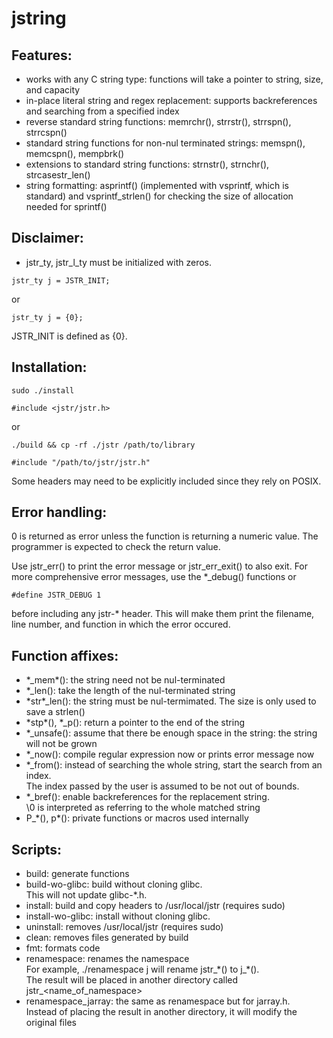 # jstring

## Features:

- works with any C string type: functions will take a pointer to string, size, and capacity
- in-place literal string and regex replacement: supports backreferences and searching from a specified index
- reverse standard string functions: memrchr(), strrstr(), strrspn(), strrcspn()
- standard string functions for non-nul terminated strings: memspn(), memcspn(), mempbrk()
- extensions to standard string functions: strnstr(), strnchr(), strcasestr\_len()
- string formatting: asprintf() (implemented with vsprintf, which is standard) and vsprintf\_strlen() for checking the size of allocation needed for sprintf()

## Disclaimer:

- jstr\_ty, jstr\_l\_ty must be initialized with zeros.
```
jstr_ty j = JSTR_INIT;
```
or
```
jstr_ty j = {0};
```
JSTR\_INIT is defined as {0}.

## Installation:

```
sudo ./install
```
```
#include <jstr/jstr.h>
```
or
```
./build && cp -rf ./jstr /path/to/library
```
```
#include "/path/to/jstr/jstr.h"
```

Some headers may need to be explicitly included since they rely on POSIX.

## Error handling: 
0 is returned as error unless the function is returning a numeric value. The programmer is expected to check the return value.<br>

Use jstr\_err\(\) to print the error message or jstr\_err\_exit() to also exit. For more comprehensive error messages, use the \*\_debug\(\) functions or
```
#define JSTR_DEBUG 1
```
before including any jstr-\* header. This will make them print the filename, line number, and function in which the error occured.

## Function affixes: 

- \*\_mem\*(): the string need not be nul-terminated
- \*\_len(): take the length of the nul-terminated string
- \*str\*\_len(): the string must be nul-termimated. The size is only used to save a strlen()
- \*stp\*(), \*\_p(): return a pointer to the end of the string
- \*\_unsafe(): assume that there be enough space in the string: the string will not be grown
- \*\_now(): compile regular expression now or prints error message now
- \*\_from(): instead of searching the whole string, start the search from an index.<br>
The index passed by the user is assumed to be not out of bounds.
- \*\_bref(): enable backreferences for the replacement string.<br>
\\0 is interpreted as referring to the whole matched string
- P_\*(), p\*(): private functions or macros used internally

## Scripts:

- build: generate functions
- build-wo-glibc: build without cloning glibc.<br>
This will not update glibc\-\*.h.
- install: build and copy headers to /usr/local/jstr (requires sudo)
- install-wo-glibc: install without cloning glibc.
- uninstall: removes /usr/local/jstr (requires sudo)
- clean: removes files generated by build
- fmt: formats code
- renamespace: renames the namespace<br>
For example, ./renamespace j will rename jstr\_\*() to j\_\*().<br>
The result will be placed in another directory called jstr\_\<name\_of\_namespace\>
- renamespace\_jarray: the same as renamespace but for jarray.h.<br>
Instead of placing the result in another directory, it will modify the original files
